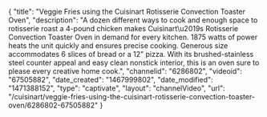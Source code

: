 {
    "title": "Veggie Fries using the Cuisinart Rotisserie Convection Toaster Oven",
    "description": "A dozen different ways to cook and enough space to rotisserie roast a 4-pound chicken makes Cuisinart\u2019s Rotisserie Convection Toaster Oven in demand for every kitchen. 1875 watts of power heats the unit quickly and ensures precise cooking. Generous size accommodates 6 slices of bread or a 12\" pizza. With its brushed-stainless steel counter appeal and easy clean nonstick interior, this is an oven sure to please every creative home cook.",
    "channelid": "6286802",
    "videoid": "67505882",
    "date_created": "1467999802",
    "date_modified": "1471388152",
    "type": "captivate",
    "layout": "channelVideo",
    "url": "\/cuisinart\/veggie-fries-using-the-cuisinart-rotisserie-convection-toaster-oven\/6286802-67505882"
}